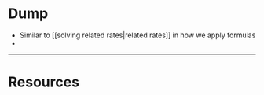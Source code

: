
# Dump
- Similar to [[solving related rates|related rates]] in how we apply formulas
- 


---
# Resources 